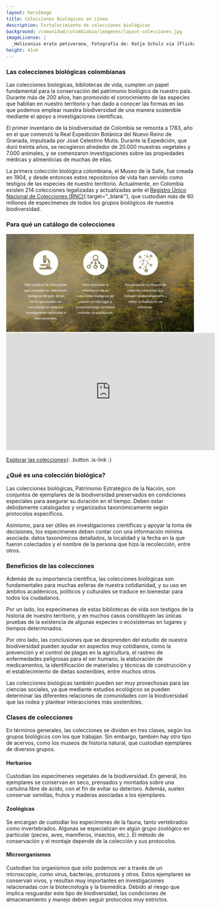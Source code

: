 ```yaml
---
layout: heroImage
title: Colecciones Biológicas en Línea
description: Fortalecimiento de colecciones biológicas
background: /comunidad/colombiabio/imagenes/layout-colecciones.jpg
imageLicense: |
  _Heliconius erato petiverana_ Fotografía de: Katja Schulz via [Flickr](https://flic.kr/p/bmS9bM)
height: 41vh
---
```


### Las colecciones biológicas colombianas

Las colecciones biológicas, bibliotecas de vida, cumplen un papel fundamental para la conservación del patrimonio biológico de nuestro país. Durante más de 200 años, han promovido el conocimiento de las especies que habitan en nuestro territorio y han dado a conocer las formas en las que podemos emplear nuestra biodiversidad de una manera sostenible mediante el apoyo a investigaciones científicas.

El primer inventario de la biodiversidad de Colombia se remonta a 1783, año en el que comenzó la Real Expedición Botánica del Nuevo Reino de Granada, impulsada por José Celestino Mutis. Durante la Expedición, que duró treinta años, se recogieron alrededor de 20.000 muestras vegetales y 7.000 animales, y se comenzaron investigaciones sobre las propiedades médicas y alimenticias de muchas de ellas.

La primera colección biológica colombiana, el Museo de la Salle, fue creada en 1904, y desde entonces estos repositorios de vida han servido como testigos de las especies de nuestro territorio. Actualmente, en Colombia existen 214 colecciones legalizadas y actualizadas ante el [Registro Único Nacional de Colecciones (RNC)](http://rnc.humboldt.org.co/wp/){:target="_blank"}, que custodian más de 60 millones de especímenes de todos los grupos biológicos de nuestra biodiversidad.

### Para qué un catálogo de colecciones

<img src="/comunidad/colombiabio/imagenes/colecciones-en-linea/stats1.png" width=770>

<iframe width="560" height="315" src="https://www.youtube.com/embed/MO9S94BmJ-0" title="YouTube video player" frameborder="0" allow="accelerometer; autoplay; clipboard-write; encrypted-media; gyroscope; picture-in-picture" allowfullscreen></iframe>

[Explorar las colecciones](http://colecciones.biodiversidad.co/){: .button .is-link :}

### ¿Qué es una colección biológica?

Las colecciones biológicas, Patrimonio Estratégico de la Nación, son conjuntos de ejemplares de la biodiversidad preservados en condiciones especiales para asegurar su duración en el tiempo. Deben estar debidamente catalogados y organizados taxonómicamente según protocolos específicos.

Asimismo, para ser útiles en investigaciones científicas y apoyar la toma de decisiones, los especímenes deben contar con una información mínima asociada: datos taxonómicos detallados, la localidad y la fecha en la que fueron colectados y el nombre de la persona que hizo la recolección, entre otros.

### Beneficios de las colecciones

Además de su importancia científica, las colecciones biológicas son fundamentales para muchas esferas de nuestra cotidianidad, y su uso en ámbitos académicos, políticos y culturales se traduce en bienestar para todos los ciudadanos.

Por un lado, los especímenes de estas bibliotecas de vida son testigos de la historia de nuestro territorio, y en muchos casos constituyen las únicas pruebas de la existencia de algunas especies o ecosistemas en lugares y tiempos determinados.

Por otro lado, las conclusiones que se desprenden del estudio de nuestra biodiversidad pueden ayudar en aspectos muy cotidianos, como la prevención y el control de plagas en la agricultura, el rastreo de enfermedades peligrosas para el ser humano, la elaboración de medicamentos, la identificación de materiales y técnicas de construcción y el establecimiento de dietas sostenibles, entre muchos otros.

Las colecciones biológicas también pueden ser muy provechosas para las ciencias sociales, ya que mediante estudios ecológicos se pueden determinar las diferentes relaciones de comunidades con la biodiversidad que las rodea y plantear interacciones más sostenibles.

### Clases de colecciones

En términos generales, las colecciones se dividen en tres clases, según los grupos biológicos con los que trabajan. Sin embargo, también hay otro tipo de acervos, como los museos de historia natural, que custodian ejemplares de diversos grupos.

#### Herbarios

Custodian los especímenes vegetales de la biodiversidad. En general, los ejemplares se conservan en seco, prensados y montados sobre una cartulina libre de ácido, con el fin de evitar su deterioro. Además, suelen conservar semillas, frutos y maderas asociadas a los ejemplares.


#### Zoológicas

Se encargan de custodiar los especímenes de la fauna, tanto vertebrados como invertebrados. Algunas se especializan en algún grupo zoológico en particular (peces, aves, mamíferos, insectos, etc.). El método de conservación y el montaje depende de la colección y sus protocolos.


#### Microorganismos

Custodian los organismos que sólo podemos ver a través de un microscopio, como virus, bacterias, protozoos y otros. Estos ejemplares se conservan vivos, y resultan muy importantes en investigaciones relacionadas con la biotecnología y la biomédica. Debido al riesgo que implica resguardar este tipo de biodiversidad, las condiciones de almacenamiento y manejo deben seguir protocolos muy estrictos.

